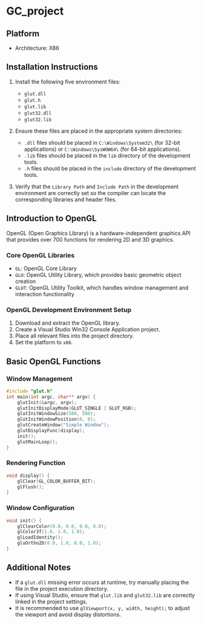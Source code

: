 # GC_project

## Platform

- Architecture: X86

## Installation Instructions

1. Install the following five environment files:

   - `glut.dll`
   - `glut.h`
   - `glut.lib`
   - `glut32.dll`
   - `glut32.lib`

2. Ensure these files are placed in the appropriate system directories:

   - `.dll` files should be placed in `C:\Windows\System32\` (for 32-bit applications) or `C:\Windows\SysWOW64\` (for 64-bit applications).
   - `.lib` files should be placed in the `lib` directory of the development tools.
   - `.h` files should be placed in the `include` directory of the development tools.

3. Verify that the `Library Path` and `Include Path` in the development environment are correctly set so the compiler can locate the corresponding libraries and header files.

## Introduction to OpenGL

OpenGL (Open Graphics Library) is a hardware-independent graphics API that provides over 700 functions for rendering 2D and 3D graphics.

### Core OpenGL Libraries

- `GL`: OpenGL Core Library
- `GLU`: OpenGL Utility Library, which provides basic geometric object creation
- `GLUT`: OpenGL Utility Toolkit, which handles window management and interaction functionality

### OpenGL Development Environment Setup

1. Download and extract the OpenGL library.
2. Create a Visual Studio Win32 Console Application project.
3. Place all relevant files into the project directory.
4. Set the platform to `x86`.

## Basic OpenGL Functions

### Window Management

```cpp
#include "glut.h"
int main(int argc, char** argv) {
    glutInit(&argc, argv);
    glutInitDisplayMode(GLUT_SINGLE | GLUT_RGB);
    glutInitWindowSize(500, 500);
    glutInitWindowPosition(0, 0);
    glutCreateWindow("Simple Window");
    glutDisplayFunc(display);
    init();
    glutMainLoop();
}
```

### Rendering Function

```cpp
void display() {
    glClear(GL_COLOR_BUFFER_BIT);
    glFlush();
}
```

### Window Configuration

```cpp
void init() {
    glClearColor(0.0, 0.0, 0.0, 0.0);
    glColor3f(1.0, 1.0, 1.0);
    glLoadIdentity();
    gluOrtho2D(0.0, 1.0, 0.0, 1.0);
}
```

## Additional Notes

- If a `glut.dll` missing error occurs at runtime, try manually placing the file in the project execution directory.
- If using Visual Studio, ensure that `glut.lib` and `glut32.lib` are correctly linked in the project settings.
- It is recommended to use `glViewport(x, y, width, height);` to adjust the viewport and avoid display distortions.

